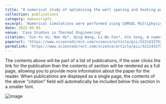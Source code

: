 ```yaml
---
title: "A numerical study of optimizing the well spacing and heating power for in situ thermal remediation of organic-contaminated soil"
collection: publications
category: manuscripts
excerpt: 'Numerical simulations were performed using COMSOL Multiphysics based on a coupled water-vapor-heat transport model without considering the organic pollutants'
date: 2022-05-01
venue: 'Case Studies in Thermal Engineering'
citation: 'Xin-Yu Xu, Nan Hu*, Qing Wang, Li-Wu Fan*, Xin Song, A numerical study of optimizing the well spacing and heating power for in situ thermal remediation of organic-contaminated soil, Case Studies in Thermal Engineering, 33, 101941 (2022). '
paperurl: 'https://www.sciencedirect.com/science/article/pii/S2214157X22001873'
permalink: 'https://www.sciencedirect.com/science/article/pii/S2214157X22001873'
---
```


The contents above will be part of a list of publications, if the user clicks the link for the publication than the contents of section will be rendered as a full page, allowing you to provide more information about the paper for the reader. When publications are displayed as a single page, the contents of the above "citation" field will automatically be included below this section in a smaller font.

![image](https://github.com/user-attachments/assets/be5aafd8-0562-40b6-b05d-6e67cd9be11b)
